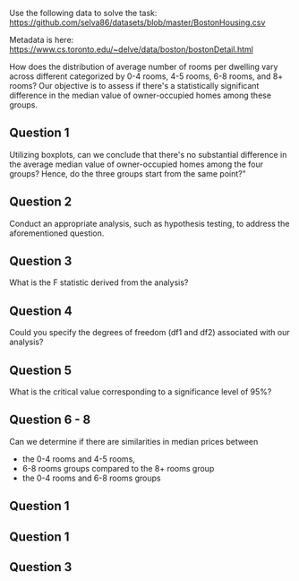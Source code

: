 Use the following data to solve the task:
https://github.com/selva86/datasets/blob/master/BostonHousing.csv

Metadata is here: 
https://www.cs.toronto.edu/~delve/data/boston/bostonDetail.html

How does the distribution of average number of rooms per dwelling vary across different categorized by 0-4 rooms, 4-5 rooms, 6-8 rooms, and 8+ rooms?
Our objective is to assess if there's a statistically significant difference in the median value of owner-occupied homes among these groups.

## Question 1

Utilizing boxplots, can we conclude that there's no substantial difference in the average median value of owner-occupied homes among the four groups? Hence, do the three groups start from the same point?"

## Question 2

Conduct an appropriate analysis, such as hypothesis testing, to address the aforementioned question.

## Question 3

What is the F statistic derived from the analysis?

## Question 4

Could you specify the degrees of freedom (df1 and df2) associated with our analysis?

## Question 5

What is the critical value corresponding to a significance level of 95%?

## Question 6 - 8

Can we determine if there are similarities in median prices between 
- the 0-4 rooms and 4-5 rooms,
- 6-8 rooms groups compared to the 8+ rooms group
- the 0-4 rooms and 6-8 rooms groups

## Question 1


## Question 1



## Question 3

